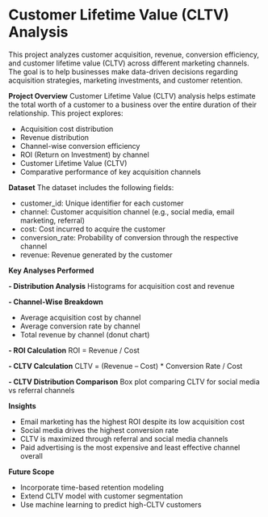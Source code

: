 # Customer Lifetime Value (CLTV) Analysis
This project analyzes customer acquisition, revenue, conversion efficiency, and customer lifetime value (CLTV) across different marketing channels. The goal is to help businesses make data-driven decisions regarding acquisition strategies, marketing investments, and customer retention.

**Project Overview**
Customer Lifetime Value (CLTV) analysis helps estimate the total worth of a customer to a business over the entire duration of their relationship. This project explores:
- Acquisition cost distribution
- Revenue distribution
- Channel-wise conversion efficiency
- ROI (Return on Investment) by channel
- Customer Lifetime Value (CLTV)
- Comparative performance of key acquisition channels

**Dataset**
The dataset includes the following fields:
- customer_id: Unique identifier for each customer
- channel: Customer acquisition channel (e.g., social media, email marketing, referral)
- cost: Cost incurred to acquire the customer
- conversion_rate: Probability of conversion through the respective channel
- revenue: Revenue generated by the customer

**Key Analyses Performed**

**- Distribution Analysis**
Histograms for acquisition cost and revenue

**- Channel-Wise Breakdown**
  - Average acquisition cost by channel
  - Average conversion rate by channel
  - Total revenue by channel (donut chart)

**- ROI Calculation**
ROI = Revenue / Cost

**- CLTV Calculation**
CLTV = (Revenue – Cost) * Conversion Rate / Cost

**- CLTV Distribution Comparison**
Box plot comparing CLTV for social media vs referral channels

**Insights**
 - Email marketing has the highest ROI despite its low acquisition cost
 - Social media drives the highest conversion rate
 - CLTV is maximized through referral and social media channels
 - Paid advertising is the most expensive and least effective channel overall

**Future Scope**
 - Incorporate time-based retention modeling
 - Extend CLTV model with customer segmentation
 - Use machine learning to predict high-CLTV customers
